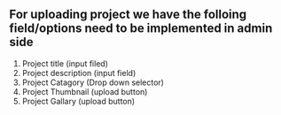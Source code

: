 ## For uploading project we have the folloing field/options need to be implemented in admin side
1. Project title (input filed)
2. Project description (input field)
3. Project Catagory (Drop down selector)
5. Project Thumbnail  (upload button)
6. Project Gallary (upload button)
